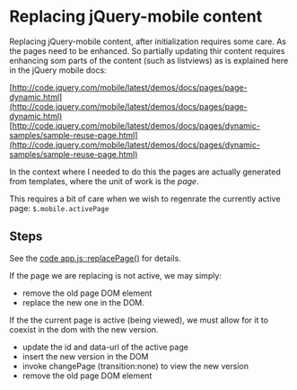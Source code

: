 # Replacing jQuery-mobile content

Replacing jQuery-mobile content, after initialization requires some care.
As the pages need to be enhanced. So partially updating thir content requires
enhancing som parts of the content (such as listviews) as is explained here in the jQuery mobile docs:

  [http://code.jquery.com/mobile/latest/demos/docs/pages/page-dynamic.html](http://code.jquery.com/mobile/latest/demos/docs/pages/page-dynamic.html)  
  [http://code.jquery.com/mobile/latest/demos/docs/pages/dynamic-samples/sample-reuse-page.html](http://code.jquery.com/mobile/latest/demos/docs/pages/dynamic-samples/sample-reuse-page.html)

In the context where I needed to do this the pages are actually generated from templates, where the unit of work is the _page_.

This requires a bit of care when we wish to regenrate the currently active page: `$.mobile.activePage`

## Steps

See the [code app.js::replacePage()](app.js) for details.

If the page we are replacing is not active, we may simply:

 * remove the old page DOM element
 * replace the new one in the DOM.
 
If the the current page is active (being viewed), we must allow for it to coexist in the dom with the new version.
 
 * update the id and data-url of the active page
 * insert the new version in the DOM
 * invoke changePage (transition:none) to view the new version
 * remove the old page DOM element
